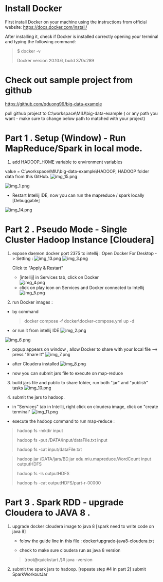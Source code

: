 # Install Docker
First install Docker on your machine using the instructions from official website:
https://docs.docker.com/install/

After installing it, check if Docker is installed correctly opening your terminal and typing the following command:

> $ docker -v
>
>  Docker version 20.10.6, build 370c289

# Check out sample project from github

https://github.com/qduong99/big-data-example

pull github project to C:\workspace\MIU\big-data-example ( or any path you want - make sure to change below path to matched with your project)

# Part 1 . Setup (Window) - Run MapReduce/Spark in local mode.
1. add HADOOP_HOME variable to environment variables

value = C:\workspace\MIU\big-data-example\HADOOP, HADOOP folder data from this GitHub. 
![img_15.png](img_15.png)

![img_1.png](img_1.png)

- Restart Intellij IDE, now you can run the mapreduce / spark locally [Debuggable]

![img_14.png](img_14.png)
# Part 2 . Pseudo Mode - Single Cluster Hadoop Instance [Cloudera] 
1. expose daemon docker port 2375 to intellij : Open Docker For Desktop -> Setting :
   ![img_13.png](img_13.png)
   ![img_3.png](img_3.png)

   Click to "Apply & Restart"

   - [intellij] in Services tab, click on Docker  
     ![img_4.png](img_4.png)
   - click on play icon on Services and Docker connected to Intellij
     ![img_5.png](img_5.png)
     
2. run Docker images :
- by command 
   > docker compose -f docker\docker-compose.yml up -d

- or run it from intellij IDE 
![img_2.png](img_2.png)

![img_6.png](img_6.png)

- popup appears on window , allow Docker to share with your local file --> press "Share It"
![img_7.png](img_7.png)
- after Cloudera installed
![img_8.png](img_8.png)

- now you can submit jars file to execute on map-reduce   
3. build jars file and public to share folder, run both "jar" and "publish" tasks
  ![img_10.png](img_10.png)


4. submit the jars to hadoop.

- in "Services" tab in Intellij, right click on cloudera image, click on "create terminal"
  ![img_11.png](img_11.png)

- execute the hadoop command to run map-reduce :
> hadoop fs -mkdir input
>
> hadoop fs -put /DATA/input/dataFile.txt input
>
> hadoop fs -cat input/dataFile.txt

> hadoop jar /DATA/jars/BD.jar edu.miu.mapreduce.WordCount input outputHDFS
>
> hadoop fs -ls outputHDFS
>
> hadoop fs -cat outputHDFS/part-r-00000


# Part 3 . Spark RDD - upgrade Cloudera to JAVA 8 .
1. upgrade docker cloudera image to java 8 [spark need to write code on java 8]
    - folow the guide line in this file : docker\upgrade-java8-cloudera.txt

    - check to make sure cloudera run as java 8 version
    > [root@quickstart /]# java -version

3. submit the spark jars to hadoop. [repeate step #4 in part 2]
submit SparkWorkoutJar
